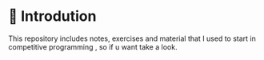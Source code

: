 # 🐙 Introdution

This repository includes notes, exercises and material that I used to start in competitive programming , so if u want take a look.

